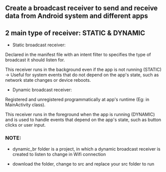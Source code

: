## Create a broadcast receiver to send and receive data from Android system and different apps

## 2 main type of receiver: STATIC & DYNAMIC

+ Static broadcast receiver:  

Declared in the manifest file with an intent filter to specifies the type of broadcast it should listen for.

This receiver runs in the background even if the app is not running (STATIC) -> Useful for system events that do not depend on the app's state, such as network state changes or device reboots.


+ Dynamic broadcast receiver:

Registered and unregistered programmatically at app's runtime (Eg: in MainActivity class).

This receiver runs in the foreground when the app is running (DYNAMIC) and is used to handle events that depend on the app's state, such as button clicks or user input.

### NOTE:

- dynamic_br folder is a project, in which a dynamic broadcast receiver is created to listen to change in Wifi connection

- download the folder, change to src and replace your src folder to run
